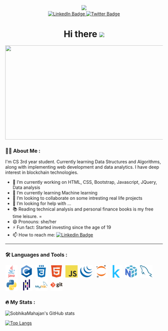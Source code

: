 

<div id="header" align="center">
  <img src="https://media.giphy.com/media/hpXdHPfFI5wTABdDx9/giphy.gif" width="200"/>
  <div id="badges">
  <a href="https://www.linkedin.com/in/sobhika-mahajan-16776b1b8/">
    <img src="https://img.shields.io/badge/LinkedIn-blue?style=for-the-badge&logo=linkedin&logoColor=white" alt="LinkedIn Badge"/>
  </a>
  <a href="sobhikamjn@gmail.com">
    <img src="https://img.shields.io/badge/Gmail-red?style=for-the-badge&logo=twitter&logoColor=white" alt="Twitter Badge"/>
  </a>
  <h1>
  Hi there
  <img src="https://media.giphy.com/media/hvRJCLFzcasrR4ia7z/giphy.gif" width="30px"/>
</h1>
</div>

</div>

<div align="center">
  <img src="https://media.giphy.com/media/dWesBcTLavkZuG35MI/giphy.gif" width="600" height="300"/>
</div>


<!--
**SobhikaMahajan/SobhikaMahajan** is a ✨ _special_ ✨ repository because its `README.md` (this file) appears on your GitHub profile.

Here are some ideas to get you started:-->

### :woman_technologist: About Me :
I'm CS 3rd year student. Currently learning Data Structures and Algorithms, along with implementing web development and data analytics. I have deep interest in blockchain technologies.
- 🔭 I’m currently working on HTML, CSS, Bootstrap, Javascript, JQuery, Data analysis
- 🌱 I’m currently learning Machine learning
- 👯 I’m looking to collaborate on some intresting real life projects
- 🤔 I’m looking for help with ...
- 📚 Reading technical analysis and personal finance books is my free time leisure.
=
- 😄 Pronouns: she/her
- ⚡ Fun fact: Started investing since the age of 19
- 📫 How to reach me: [![Linkedin Badge](https://img.shields.io/badge/-Sobhika-blue?style=flat&logo=Linkedin&logoColor=white)](https://www.linkedin.com/in/sobhika-mahajan-16776b1b8/)

---

### :hammer_and_wrench: Languages and Tools :

<div>
  <img src="https://github.com/devicons/devicon/blob/master/icons/java/java-original-wordmark.svg" title="Java" alt="Java" width="40" height="40"/>&nbsp;
  <img src="https://github.com/devicons/devicon/blob/master/icons/c/c-original.svg" title="C" alt="C" width="40" height="40"/>&nbsp;
  <img src="https://github.com/devicons/devicon/blob/master/icons/css3/css3-plain-wordmark.svg"  title="CSS3" alt="CSS" width="40" height="40"/>&nbsp;
  <img src="https://github.com/devicons/devicon/blob/master/icons/html5/html5-original.svg" title="HTML5" alt="HTML" width="40" height="40"/>&nbsp;
  <img src="https://github.com/devicons/devicon/blob/master/icons/javascript/javascript-original.svg" title="JavaScript" alt="JavaScript" width="40" height="40"/>&nbsp;
    <img src="https://github.com/devicons/devicon/blob/master/icons/jquery/jquery-original.svg" title="JQuery" alt="JQuery" width="40" height="40"/>&nbsp;
    <img src="https://github.com/devicons/devicon/blob/master/icons/jupyter/jupyter-original.svg" title="Jupyter" alt="Jupyter" width="40" height="40"/>&nbsp;
    <img src="https://github.com/devicons/devicon/blob/master/icons/kaggle/kaggle-original.svg" title="Kaggle" alt="Kaggle" width="40" height="40"/>&nbsp;
    <img src="https://github.com/devicons/devicon/blob/master/icons/numpy/numpy-original.svg" title="Numpy" alt="Numpy" width="40" height="40"/>&nbsp;
    <img src="https://github.com/devicons/devicon/blob/master/icons/mysql/mysql-original.svg" title="MySQL" alt="MySQL" width="40" height="40"/>&nbsp;
    <img src="https://github.com/devicons/devicon/blob/master/icons/python/python-original.svg" title="Python" alt="Python" width="40" height="40"/>&nbsp;
   <img src="https://github.com/devicons/devicon/blob/master/icons/pandas/pandas-original.svg" title="Bootstrap" alt="Bootstrap" width="40" height="40"/>&nbsp;
  <img src="https://github.com/devicons/devicon/blob/master/icons/mysql/mysql-original-wordmark.svg" title="MySQL"  alt="MySQL" width="40" height="40"/>&nbsp;
  <img src="https://github.com/devicons/devicon/blob/master/icons/git/git-original-wordmark.svg" title="Git" **alt="Git" width="40" height="40"/>
</div>


### :fire: My Stats :
![SobhikaMahajan's GitHub stats](https://github-readme-stats.vercel.app/api?username=SobhikaMahajan&show_icons=true&theme=merko)

[![Top Langs](https://github-readme-stats.vercel.app/api/top-langs/?username=SobhikaMahajan&layout=compact)](https://github.com/SobhikaMahajan/github-readme-stats)
